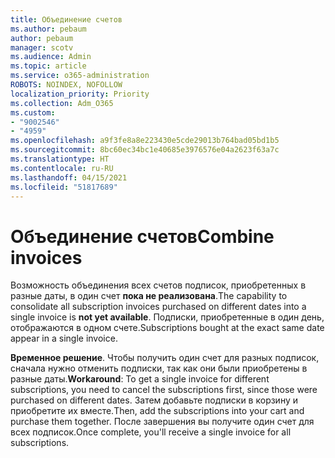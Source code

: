```yaml
---
title: Объединение счетов
ms.author: pebaum
author: pebaum
manager: scotv
ms.audience: Admin
ms.topic: article
ms.service: o365-administration
ROBOTS: NOINDEX, NOFOLLOW
localization_priority: Priority
ms.collection: Adm_O365
ms.custom:
- "9002546"
- "4959"
ms.openlocfilehash: a9f3fe8a8e223430e5cde29013b764bad05bd1b5
ms.sourcegitcommit: 8bc60ec34bc1e40685e3976576e04a2623f63a7c
ms.translationtype: HT
ms.contentlocale: ru-RU
ms.lasthandoff: 04/15/2021
ms.locfileid: "51817689"
---
```

# <a name="combine-invoices"></a><span data-ttu-id="04743-102">Объединение счетов</span><span class="sxs-lookup"><span data-stu-id="04743-102">Combine invoices</span></span>

<span data-ttu-id="04743-103">Возможность объединения всех счетов подписок, приобретенных в разные даты, в один счет **пока не реализована**.</span><span class="sxs-lookup"><span data-stu-id="04743-103">The capability to consolidate all subscription invoices purchased on different dates into a single invoice is **not yet available**.</span></span> <span data-ttu-id="04743-104">Подписки, приобретенные в один день, отображаются в одном счете.</span><span class="sxs-lookup"><span data-stu-id="04743-104">Subscriptions bought at the exact same date appear in a single invoice.</span></span>

<span data-ttu-id="04743-105">**Временное решение**. Чтобы получить один счет для разных подписок, сначала нужно отменить подписки, так как они были приобретены в разные даты.</span><span class="sxs-lookup"><span data-stu-id="04743-105">**Workaround**: To get a single invoice for different subscriptions, you need to cancel the subscriptions first, since those were purchased on different dates.</span></span> <span data-ttu-id="04743-106">Затем добавьте подписки в корзину и приобретите их вместе.</span><span class="sxs-lookup"><span data-stu-id="04743-106">Then, add the subscriptions into your cart and purchase them together.</span></span> <span data-ttu-id="04743-107">После завершения вы получите один счет для всех подписок.</span><span class="sxs-lookup"><span data-stu-id="04743-107">Once complete, you'll receive a single invoice for all subscriptions.</span></span>
